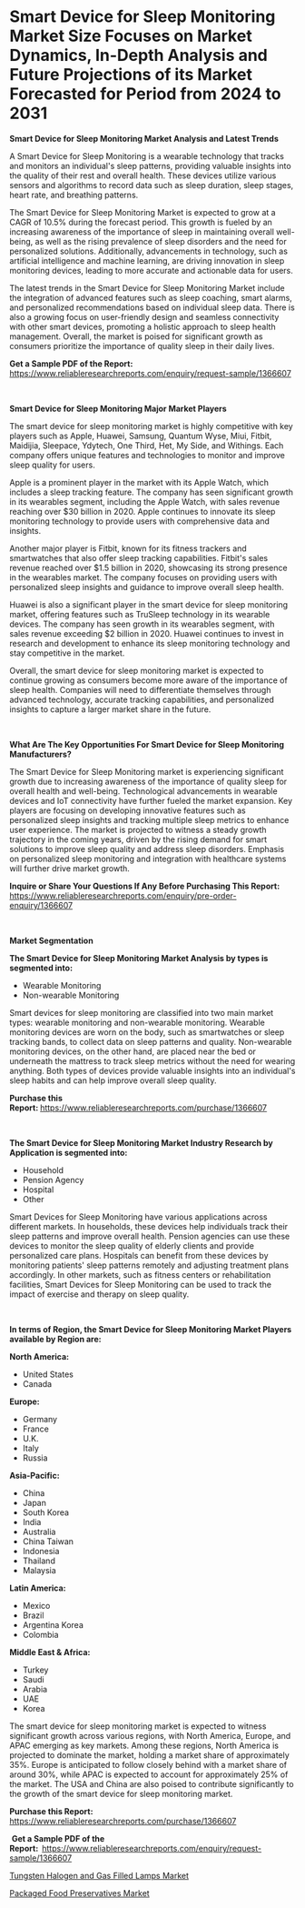 <p><h1>Smart Device for Sleep Monitoring Market Size Focuses on Market Dynamics, In-Depth Analysis and Future Projections of its Market Forecasted for Period from 2024 to 2031</h1></p><p><strong>Smart Device for Sleep Monitoring Market Analysis and Latest Trends</strong></p>
<p><p>A Smart Device for Sleep Monitoring is a wearable technology that tracks and monitors an individual's sleep patterns, providing valuable insights into the quality of their rest and overall health. These devices utilize various sensors and algorithms to record data such as sleep duration, sleep stages, heart rate, and breathing patterns.</p><p>The Smart Device for Sleep Monitoring Market is expected to grow at a CAGR of 10.5% during the forecast period. This growth is fueled by an increasing awareness of the importance of sleep in maintaining overall well-being, as well as the rising prevalence of sleep disorders and the need for personalized solutions. Additionally, advancements in technology, such as artificial intelligence and machine learning, are driving innovation in sleep monitoring devices, leading to more accurate and actionable data for users.</p><p>The latest trends in the Smart Device for Sleep Monitoring Market include the integration of advanced features such as sleep coaching, smart alarms, and personalized recommendations based on individual sleep data. There is also a growing focus on user-friendly design and seamless connectivity with other smart devices, promoting a holistic approach to sleep health management. Overall, the market is poised for significant growth as consumers prioritize the importance of quality sleep in their daily lives.</p></p>
<p><strong>Get a Sample PDF of the Report:&nbsp;</strong> <a href="https://www.reliableresearchreports.com/enquiry/request-sample/1366607">https://www.reliableresearchreports.com/enquiry/request-sample/1366607</a></p>
<p>&nbsp;</p>
<p><strong>Smart Device for Sleep Monitoring Major Market Players</strong></p>
<p><p>The smart device for sleep monitoring market is highly competitive with key players such as Apple, Huawei, Samsung, Quantum Wyse, Miui, Fitbit, Maidijia, Sleepace, Ydytech, One Third, Het, My Side, and Withings. Each company offers unique features and technologies to monitor and improve sleep quality for users.</p><p>Apple is a prominent player in the market with its Apple Watch, which includes a sleep tracking feature. The company has seen significant growth in its wearables segment, including the Apple Watch, with sales revenue reaching over $30 billion in 2020. Apple continues to innovate its sleep monitoring technology to provide users with comprehensive data and insights.</p><p>Another major player is Fitbit, known for its fitness trackers and smartwatches that also offer sleep tracking capabilities. Fitbit's sales revenue reached over $1.5 billion in 2020, showcasing its strong presence in the wearables market. The company focuses on providing users with personalized sleep insights and guidance to improve overall sleep health.</p><p>Huawei is also a significant player in the smart device for sleep monitoring market, offering features such as TruSleep technology in its wearable devices. The company has seen growth in its wearables segment, with sales revenue exceeding $2 billion in 2020. Huawei continues to invest in research and development to enhance its sleep monitoring technology and stay competitive in the market.</p><p>Overall, the smart device for sleep monitoring market is expected to continue growing as consumers become more aware of the importance of sleep health. Companies will need to differentiate themselves through advanced technology, accurate tracking capabilities, and personalized insights to capture a larger market share in the future.</p></p>
<p>&nbsp;</p>
<p><strong>What Are The Key Opportunities For Smart Device for Sleep Monitoring Manufacturers?</strong></p>
<p><p>The Smart Device for Sleep Monitoring market is experiencing significant growth due to increasing awareness of the importance of quality sleep for overall health and well-being. Technological advancements in wearable devices and IoT connectivity have further fueled the market expansion. Key players are focusing on developing innovative features such as personalized sleep insights and tracking multiple sleep metrics to enhance user experience. The market is projected to witness a steady growth trajectory in the coming years, driven by the rising demand for smart solutions to improve sleep quality and address sleep disorders. Emphasis on personalized sleep monitoring and integration with healthcare systems will further drive market growth.</p></p>
<p><strong>Inquire or Share Your Questions If Any Before Purchasing This Report:</strong> <a href="https://www.reliableresearchreports.com/enquiry/pre-order-enquiry/1366607">https://www.reliableresearchreports.com/enquiry/pre-order-enquiry/1366607</a></p>
<p>&nbsp;</p>
<p><strong>Market Segmentation</strong></p>
<p><strong>The Smart Device for Sleep Monitoring Market Analysis by types is segmented into:</strong></p>
<p><ul><li>Wearable Monitoring</li><li>Non-wearable Monitoring</li></ul></p>
<p><p>Smart devices for sleep monitoring are classified into two main market types: wearable monitoring and non-wearable monitoring. Wearable monitoring devices are worn on the body, such as smartwatches or sleep tracking bands, to collect data on sleep patterns and quality. Non-wearable monitoring devices, on the other hand, are placed near the bed or underneath the mattress to track sleep metrics without the need for wearing anything. Both types of devices provide valuable insights into an individual's sleep habits and can help improve overall sleep quality.</p></p>
<p><strong>Purchase this Report:&nbsp;</strong><a href="https://www.reliableresearchreports.com/purchase/1366607">https://www.reliableresearchreports.com/purchase/1366607</a></p>
<p>&nbsp;</p>
<p><strong>The Smart Device for Sleep Monitoring Market Industry Research by Application is segmented into:</strong></p>
<p><ul><li>Household</li><li>Pension Agency</li><li>Hospital</li><li>Other</li></ul></p>
<p><p>Smart Devices for Sleep Monitoring have various applications across different markets. In households, these devices help individuals track their sleep patterns and improve overall health. Pension agencies can use these devices to monitor the sleep quality of elderly clients and provide personalized care plans. Hospitals can benefit from these devices by monitoring patients' sleep patterns remotely and adjusting treatment plans accordingly. In other markets, such as fitness centers or rehabilitation facilities, Smart Devices for Sleep Monitoring can be used to track the impact of exercise and therapy on sleep quality.</p></p>
<p>&nbsp;</p>
<p><strong>In terms of Region, the Smart Device for Sleep Monitoring Market Players available by Region are:</strong></p>
<p>
    <p> <strong> North America: </strong>
        <ul>
            <li>United States</li>
            <li>Canada</li>
        </ul>
        </p> 
    <p> <strong> Europe: </strong>
        <ul>
            <li>Germany</li>
            <li>France</li>
            <li>U.K.</li>
            <li>Italy</li>
            <li>Russia</li>
        </ul>
        </p> 
    <p> <strong> Asia-Pacific: </strong>
        <ul>
            <li>China</li>
            <li>Japan</li>
            <li>South Korea</li>
            <li>India</li>
            <li>Australia</li>
            <li>China Taiwan</li>
            <li>Indonesia</li>
            <li>Thailand</li>
            <li>Malaysia</li>
        </ul>
        </p> 
    <p> <strong> Latin America: </strong>
        <ul>
            <li>Mexico</li>
            <li>Brazil</li>
            <li>Argentina Korea</li>
            <li>Colombia</li>
        </ul>
        </p> 
    <p> <strong> Middle East & Africa: </strong>
        <ul>
            <li>Turkey</li>
            <li>Saudi</li>
            <li>Arabia</li>
            <li>UAE</li>
            <li>Korea</li>
        </ul>
    </p>
    </p>
<p><p>The smart device for sleep monitoring market is expected to witness significant growth across various regions, with North America, Europe, and APAC emerging as key markets. Among these regions, North America is projected to dominate the market, holding a market share of approximately 35%. Europe is anticipated to follow closely behind with a market share of around 30%, while APAC is expected to account for approximately 25% of the market. The USA and China are also poised to contribute significantly to the growth of the smart device for sleep monitoring market.</p></p>
<p><strong>Purchase this Report: </strong><a href="https://www.reliableresearchreports.com/purchase/1366607">https://www.reliableresearchreports.com/purchase/1366607</a></p>
<p>&nbsp;<strong>Get a Sample PDF of the Report:&nbsp;&nbsp;</strong><a href="https://www.reliableresearchreports.com/enquiry/request-sample/1366607">https://www.reliableresearchreports.com/enquiry/request-sample/1366607</a></p>
<p><strong></strong></p>
<p><p><a href="https://issuu.com/reportprime-2/docs/tungsten-halogen-and-gas-filled-lamps-market-size-">Tungsten Halogen and Gas Filled Lamps Market</a></p><p><a href="https://issuu.com/reportprime-2/docs/packaged-food-preservatives-market-size-2030.pptx">Packaged Food Preservatives Market</a></p></p>